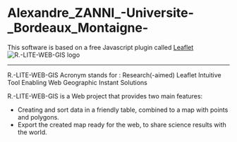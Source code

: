 # Alexandre_ZANNI_-Universite-_Bordeaux_Montaigne-
This software is based on a free Javascript plugin called [Leaflet](https://leafletjs.com/)
![R.-LITE-WEB-GIS logo](https://upload.wikimedia.org/wikipedia/commons/thumb/1/13/Leaflet_logo.svg/800px-Leaflet_logo.svg.png)

--------------------------------------------------------------------------------
R.-LITE-WEB-GIS Acronym stands for : Research(-aimed) Leaflet Intuitive Tool Enabling Web Geographic Instant Solutions

R.-LITE-WEB-GIS is a Web project that provides two main features:
- Creating and sort data in a friendly table, combined to a map with points and polygons.
- Export the created map ready for the web, to share science results with the world.
